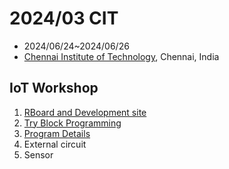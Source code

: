 # 2024/03 CIT

- 2024/06/24~2024/06/26
- [Chennai Institute of Technology](https://*****/), Chennai, India

## IoT Workshop

1. [RBoard and Development site](./setup.md)
2. [Try Block Programming](./1st_program.md)
3. [Program Details](./1st_program_details.md)
4. External circuit
5. Sensor